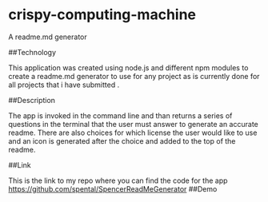 # crispy-computing-machine

A readme.md generator

##Technology

This application was created using node.js and different npm modules to create a readme.md generator to use for any project as is currently done for all projects that i have
submitted .

##Description

The app is invoked in the command line and than returns a series of questions in the terminal that the user must answer to generate an accurate readme. There are also choices
for which license the user would like to use and an icon is generated after the choice and added to the top of the readme. 

##Link

This is the link to my repo where you can find the code for the app
https://github.com/spental/SpencerReadMeGenerator
##Demo

